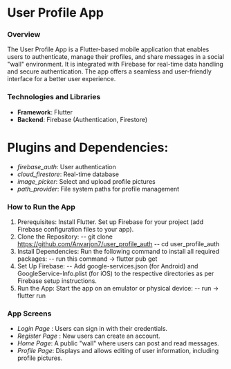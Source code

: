 # User Profile App

### Overview
The User Profile App is a Flutter-based mobile application that enables users to authenticate, manage their profiles, and share messages in a social "wall" environment. 
It is integrated with Firebase for real-time data handling and secure authentication. 
The app offers a seamless and user-friendly interface for a better user experience.


### Technologies and Libraries
- **Framework**: Flutter
- **Backend**: Firebase (Authentication, Firestore)
# Plugins and Dependencies:
- *firebase_auth*: User authentication
- *cloud_firestore*: Real-time database
- *image_picker*: Select and upload profile pictures
- *path_provider*: File system paths for profile management


### How to Run the App
1. Prerequisites:
Install Flutter.
Set up Firebase for your project (add Firebase configuration files to your app).
2. Clone the Repository:
-- git clone https://github.com/Anvarjon7/user_profile_auth
-- cd user_profile_auth
3. Install Dependencies: Run the following command to install all required packages:
-- run this command -> flutter pub get
4. Set Up Firebase:
-- Add google-services.json (for Android) and GoogleService-Info.plist (for iOS) to the respective directories as per Firebase setup instructions.
5. Run the App: Start the app on an emulator or physical device:
-- run -> flutter run


### App Screens
* *Login Page* : Users can sign in with their credentials.
* *Register Page* : New users can create an account.
* *Home Page*: A public "wall" where users can post and read messages.
* *Profile Page*: Displays and allows editing of user information, including profile pictures.
